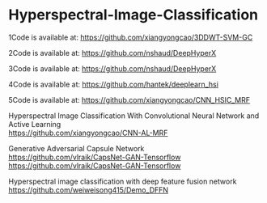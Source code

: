 # Hyperspectral-Image-Classification

1Code is available at: https://github.com/xiangyongcao/3DDWT-SVM-GC  

2Code is available at: https://github.com/nshaud/DeepHyperX  

3Code is available at: https://github.com/nshaud/DeepHyperX  

4Code is available at: https://github.com/hantek/deeplearn_hsi  

5Code is available at: https://github.com/xiangyongcao/CNN_HSIC_MRF  

Hyperspectral Image Classification With Convolutional Neural Network and Active Learning  
https://github.com/xiangyongcao/CNN-AL-MRF  

Generative Adversarial Capsule Network  
https://github.com/vlraik/CapsNet-GAN-Tensorflow  
https://github.com/vlraik/CapsNet-GAN-Tensorflow   

Hyperspectral image classification with deep feature fusion network  
https://github.com/weiweisong415/Demo_DFFN  

